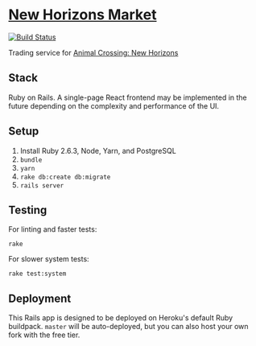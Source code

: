 # [New Horizons Market](https://nhmarket.herokuapp.com/)

[![Build Status](https://travis-ci.com/nickmccurdy/market.svg?branch=master)](https://travis-ci.com/nickmccurdy/market)

Trading service for [Animal Crossing: New Horizons](https://www.animal-crossing.com/new-horizons/)

## Stack

Ruby on Rails. A single-page React frontend may be implemented in the future depending on the complexity and performance of the UI.

## Setup

1. Install Ruby 2.6.3, Node, Yarn, and PostgreSQL
1. `bundle`
1. `yarn`
1. `rake db:create db:migrate`
1. `rails server`

## Testing

For linting and faster tests:

`rake`

For slower system tests:

`rake test:system`

## Deployment

This Rails app is designed to be deployed on Heroku's default Ruby buildpack. `master` will be auto-deployed, but you can also host your own fork with the free tier.
